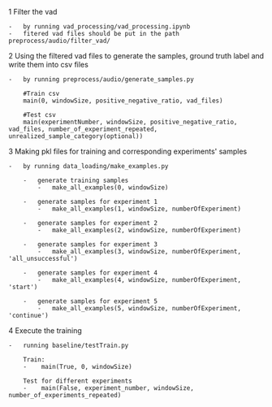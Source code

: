 ﻿
1   Filter the vad 

    -   by running vad_processing/vad_processing.ipynb
    -   fitered vad files should be put in the path preprocess/audio/filter_vad/


2   Using the filtered vad files to generate the samples, ground truth label and write them into csv files
    
    -   by running preprocess/audio/generate_samples.py 

        #Train csv
        main(0, windowSize, positive_negative_ratio, vad_files)

        #Test csv
        main(experimentNumber, windowSize, positive_negative_ratio, vad_files, number_of_experiment_repeated, unrealized_sample_category(optional)) 


3   Making pkl files for training and corresponding experiments' samples

    -   by running data_loading/make_examples.py

        -   generate training samples  
            -   make_all_examples(0, windowSize)

        -   generate samples for experiment 1
            -   make_all_examples(1, windowSize, numberOfExperiment)

        -   generate samples for experiment 2
            -   make_all_examples(2, windowSize, numberOfExperiment)

        -   generate samples for experiment 3
            -   make_all_examples(3, windowSize, numberOfExperiment, 'all_unsuccessful')
        
        -   generate samples for experiment 4
            -   make_all_examples(4, windowSize, numberOfExperiment, 'start')

        -   generate samples for experiment 5
            -   make_all_examples(5, windowSize, numberOfExperiment, 'continue')


4   Execute the training 

    -   running baseline/testTrain.py

        Train:
        -    main(True, 0, windowSize)

        Test for different experiments
        -    main(False, experiment_number, windowSize, number_of_experiments_repeated)





        
